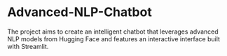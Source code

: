 # Advanced-NLP-Chatbot
The project aims to create an intelligent chatbot that leverages advanced NLP models from Hugging Face and features an interactive interface built with Streamlit.
